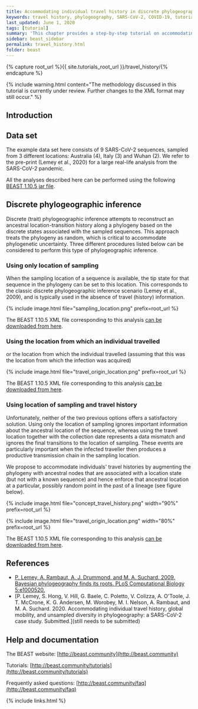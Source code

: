 ```yaml
---
title: Accommodating individual travel history in discrete phylogeographic diffusion
keywords: travel history, phylogeography, SARS-CoV-2, COVID-19, tutorial
last_updated: June 1, 2020
tags: [tutorial]
summary: 'This chapter provides a step-by-step tutorial on accommodating/including the travel history of individuals '
sidebar: beast_sidebar
permalink: travel_history.html
folder: beast
---
```


{% capture root_url %}{{ site.tutorials_root_url }}/travel_history/{% endcapture %}

{% include warning.html content="The methodology discussed in this tutorial is currently under review. Further changes to the XML format may still occur." %}

## Introduction






## Data set

The example data set here consists of 9 SARS-CoV-2 sequences, sampled from 3 different locations: Australia (4), Italy (3) and Wuhan (2).
We refer to the pre-print (Lemey et al., 2020) for a large real-life analysis from the SARS-CoV-2 pandemic.

<div class="alert alert-success" role="alert"><i class="fa fa-download fa-lg"></i> All the analyses described here can be performed using the following
<a href="{{ root_url }}files/beast_travel_history.jar"> BEAST 1.10.5 jar file</a>.
</div>
 

## Discrete phylogeographic inference

Discrete (trait) phylogeographic inference attempts to reconstruct an ancestral location-transition history along a phylogeny based on the discrete states associated with the sampled sequences.
This approach treats the phylogeny as random, which is critical to accommodate phylogenetic uncertainty.
Three different procedures listed below can be considered to perform this type of phylogeographic inference.

### Using only location of sampling

When the sampling location of a sequence is available, the tip state for that sequence in the phylogeny can be set to this location.
This corresponds to the classic discrete phylogeographic inference scenario (Lemey et al., 2009), and is typically used in the absence of travel (history) information.


{% include image.html file="sampling_location.png" prefix=root_url %}


<div class="alert alert-success" role="alert"><i class="fa fa-download fa-lg"></i> The BEAST 1.10.5 XML file corresponding to this analysis
<a href="{{ root_url }}files/9seqs_sampled.xml"> can be downloaded from here</a>.
</div>




### Using the location from which an individual travelled

or the location from which the individual travelled  (assuming that this was the location from which the infection was acquired)

{% include image.html file="travel_origin_location.png" prefix=root_url %}



<div class="alert alert-success" role="alert"><i class="fa fa-download fa-lg"></i> The BEAST 1.10.5 XML file corresponding to this analysis
<a href="{{ root_url }}files/9seqs_origin.xml"> can be downloaded from here</a>.
</div>


### Using location of sampling and travel history

Unfortunately, neither of the two previous options offers a satisfactory solution.
Using only the location of sampling ignores important information about the ancestral location of the sequence, whereas using the travel location together with the collection date represents a data mismatch and ignores the final transitions to the location of sampling.
These events are particularly important when the infected traveller then produces a productive transmission chain in the sampling location.

We propose to accommodate individuals' travel histories by augmenting the phylogeny with ancestral nodes that are associated with a location state (but not with a known sequence) and hence enforce that ancestral location at a particular, possibly random point in the past of a lineage (see figure below).

{% include image.html file="concept_travel_history.png" width="90%" prefix=root_url %}





{% include image.html file="travel_origin_location.png" width="80%" prefix=root_url %}



<div class="alert alert-success" role="alert"><i class="fa fa-download fa-lg"></i> The BEAST 1.10.5 XML file corresponding to this analysis
<a href="{{ root_url }}files/9seqs_travelHistory.xml"> can be downloaded from here</a>.
</div>




## References
* [P. Lemey, A. Rambaut, A. J. Drummond, and M. A. Suchard. 2009. Bayesian phylogeography finds its roots. PLoS Computational Biology 5:e1000520.](http://journals.plos.org/ploscompbiol/article?id=10.1371/journal.pcbi.1000520)
* [P. Lemey, S. Hong, V. Hill, G. Baele, C. Poletto, V. Colizza, A. O'Toole, J. T. McCrone, K. G. Andersen, M. Worobey, M. I. Nelson, A. Rambaut, and M. A. Suchard. 2020. Accommodating individual travel history, global mobility, and unsampled diversity in phylogeography: a SARS-CoV-2 case study. Submitted.](still needs to be submitted)

## Help and documentation

The BEAST website: [http://beast.community](http://beast.community)

Tutorials: [http://beast.community/tutorials](http://beast.community/tutorials)

Frequently asked questions: [http://beast.community/faq](http://beast.community/faq)


{% include links.html %}



